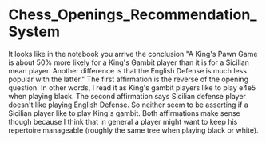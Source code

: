 # Chess_Openings_Recommendation_System
It looks like in the notebook you arrive the conclusion "A King's Pawn Game is about 50% more likely for a King's Gambit player than it is for a Sicilian mean player. Another difference is that the English Defense is much less popular with the latter." The first affirmation is the reverse of the opening question. In other words, I read it as King's gambit players like to play e4e5 when playing black. The second affirmation says Sicilian defense player doesn't like playing English Defense. So neither seem to be asserting if a Sicilian player like to play King's gambit. Both affirmations make sense though because I think that in general a player might want to keep his repertoire manageable (roughly the same tree when playing black or white).
